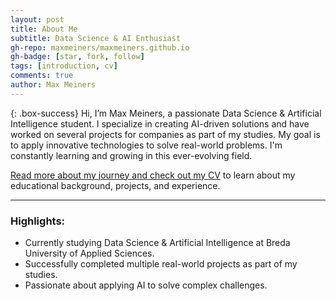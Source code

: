 ```yaml
---
layout: post
title: About Me
subtitle: Data Science & AI Enthusiast
gh-repo: maxmeiners/maxmeiners.github.io
gh-badge: [star, fork, follow]
tags: [introduction, cv]
comments: true
author: Max Meiners
---
```


{: .box-success}
Hi, I’m Max Meiners, a passionate Data Science & Artificial Intelligence student. I specialize in creating AI-driven solutions and have worked on several projects for companies as part of my studies. My goal is to apply innovative technologies to solve real-world problems. I'm constantly learning and growing in this ever-evolving field.

<!--more-->

[Read more about my journey and check out my CV](your-cv-page-url) to learn about my educational background, projects, and experience.

---

### Highlights:
- Currently studying Data Science & Artificial Intelligence at Breda University of Applied Sciences.
- Successfully completed multiple real-world projects as part of my studies.
- Passionate about applying AI to solve complex challenges.
